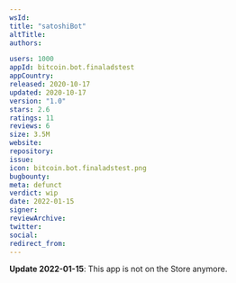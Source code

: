 ```yaml
---
wsId: 
title: "satoshiBot"
altTitle: 
authors:

users: 1000
appId: bitcoin.bot.finaladstest
appCountry: 
released: 2020-10-17
updated: 2020-10-17
version: "1.0"
stars: 2.6
ratings: 11
reviews: 6
size: 3.5M
website: 
repository: 
issue: 
icon: bitcoin.bot.finaladstest.png
bugbounty: 
meta: defunct
verdict: wip
date: 2022-01-15
signer: 
reviewArchive:
twitter: 
social:
redirect_from:
---
```


**Update 2022-01-15**: This app is not on the Store anymore.
